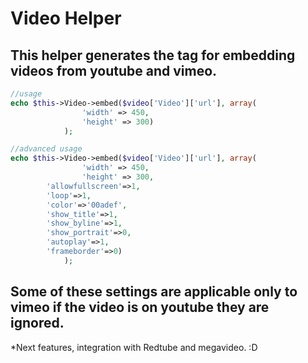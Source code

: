 Video Helper
================================
This helper generates the tag for embedding videos from youtube and vimeo.
----------------------

```php
//usage
echo $this->Video->embed($video['Video']['url'], array(
                'width' => 450,
                'height' => 300)
            );

//advanced usage
echo $this->Video->embed($video['Video']['url'], array(
                'width' => 450,
                'height' => 300,
		'allowfullscreen'=>1,
		'loop'=>1,
		'color'=>'00adef',
		'show_title'=>1,
		'show_byline'=>1,
		'show_portrait'=>0,
		'autoplay'=>1,
		'frameborder'=>0)
            );
```
Some of these settings are applicable only to vimeo if the video is on youtube they are ignored.
------------------------

*Next features, integration with Redtube and megavideo. :D
